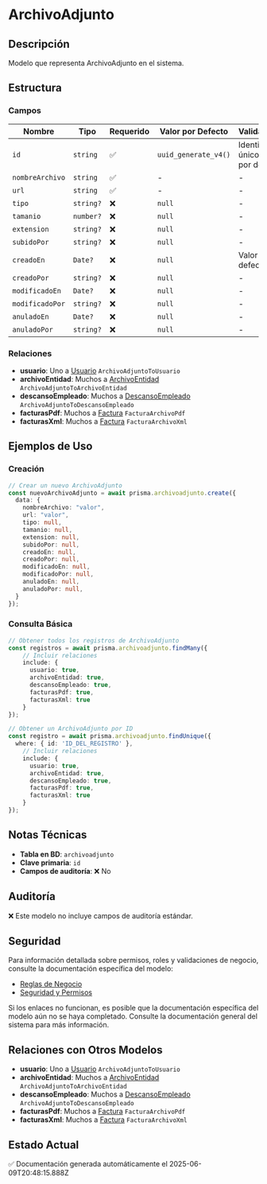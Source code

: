 # ArchivoAdjunto

## Descripción
Modelo que representa ArchivoAdjunto en el sistema.

## Estructura

### Campos

| Nombre | Tipo | Requerido | Valor por Defecto | Validaciones | Descripción |
|--------|------|-----------|-------------------|--------------|-------------|
| `id` | `string` | ✅ | `uuid_generate_v4()` | Identificador único, Valor por defecto |  |
| `nombreArchivo` | `string` | ✅ | - | - |  |
| `url` | `string` | ✅ | - | - |  |
| `tipo` | `string?` | ❌ | `null` | - |  |
| `tamanio` | `number?` | ❌ | `null` | - |  |
| `extension` | `string?` | ❌ | `null` | - |  |
| `subidoPor` | `string?` | ❌ | `null` | - |  |
| `creadoEn` | `Date?` | ❌ | `null` | Valor por defecto |  |
| `creadoPor` | `string?` | ❌ | `null` | - |  |
| `modificadoEn` | `Date?` | ❌ | `null` | - |  |
| `modificadoPor` | `string?` | ❌ | `null` | - |  |
| `anuladoEn` | `Date?` | ❌ | `null` | - |  |
| `anuladoPor` | `string?` | ❌ | `null` | - |  |

### Relaciones

- **usuario**: Uno a [Usuario](./usuario.md) `ArchivoAdjuntoToUsuario`
- **archivoEntidad**: Muchos a [ArchivoEntidad](./archivoentidad.md) `ArchivoAdjuntoToArchivoEntidad`
- **descansoEmpleado**: Muchos a [DescansoEmpleado](./descansoempleado.md) `ArchivoAdjuntoToDescansoEmpleado`
- **facturasPdf**: Muchos a [Factura](./factura.md) `FacturaArchivoPdf`
- **facturasXml**: Muchos a [Factura](./factura.md) `FacturaArchivoXml`

## Ejemplos de Uso

### Creación

```typescript
// Crear un nuevo ArchivoAdjunto
const nuevoArchivoAdjunto = await prisma.archivoadjunto.create({
  data: {
    nombreArchivo: "valor",
    url: "valor",
    tipo: null,
    tamanio: null,
    extension: null,
    subidoPor: null,
    creadoEn: null,
    creadoPor: null,
    modificadoEn: null,
    modificadoPor: null,
    anuladoEn: null,
    anuladoPor: null,
  }
});
```

### Consulta Básica

```typescript
// Obtener todos los registros de ArchivoAdjunto
const registros = await prisma.archivoadjunto.findMany({
    // Incluir relaciones
    include: {
      usuario: true,
      archivoEntidad: true,
      descansoEmpleado: true,
      facturasPdf: true,
      facturasXml: true
    }
});

// Obtener un ArchivoAdjunto por ID
const registro = await prisma.archivoadjunto.findUnique({
  where: { id: 'ID_DEL_REGISTRO' },
    // Incluir relaciones
    include: {
      usuario: true,
      archivoEntidad: true,
      descansoEmpleado: true,
      facturasPdf: true,
      facturasXml: true
    }
});
```

## Notas Técnicas

- **Tabla en BD**: `archivoadjunto`
- **Clave primaria**: `id`
- **Campos de auditoría**: ❌ No

## Auditoría

❌ Este modelo no incluye campos de auditoría estándar.

## Seguridad

Para información detallada sobre permisos, roles y validaciones de negocio, consulte la documentación específica del modelo:

- [Reglas de Negocio](./archivoadjunto/reglas_negocio.md)
- [Seguridad y Permisos](./archivoadjunto/seguridad.md)

Si los enlaces no funcionan, es posible que la documentación específica del modelo aún no se haya completado. Consulte la documentación general del sistema para más información.

## Relaciones con Otros Modelos

- **usuario**: Uno a [Usuario](./usuario.md) `ArchivoAdjuntoToUsuario`
- **archivoEntidad**: Muchos a [ArchivoEntidad](./archivoentidad.md) `ArchivoAdjuntoToArchivoEntidad`
- **descansoEmpleado**: Muchos a [DescansoEmpleado](./descansoempleado.md) `ArchivoAdjuntoToDescansoEmpleado`
- **facturasPdf**: Muchos a [Factura](./factura.md) `FacturaArchivoPdf`
- **facturasXml**: Muchos a [Factura](./factura.md) `FacturaArchivoXml`

## Estado Actual

✅ Documentación generada automáticamente el 2025-06-09T20:48:15.888Z
